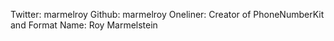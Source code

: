 Twitter: marmelroy
Github: marmelroy
Oneliner: Creator of PhoneNumberKit and Format
Name: Roy Marmelstein